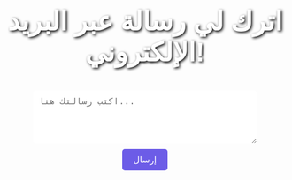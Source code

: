 <!DOCTYPE html>
<html lang="en">
<head>
  <meta charset="UTF-8">
  <meta name="viewport" content="width=device-width, initial-scale=1.0">
  <title>ŚЛО</title>
  <style>
    body {
      margin: 0;
      font-family: Arial, sans-serif;
      text-align: center;
      background: url('https://i.imgur.com/uMI3b4z.png') no-repeat center center fixed;
      background-size: cover;
      color: white;
    }
    h1 {
      margin-top: 20%;
      font-size: 3rem;
      text-shadow: 2px 2px 5px black;
    }
    form {
      margin-top: 20px;
    }
    textarea {
      width: 80%;
      padding: 10px;
      margin: 10px 0;
      border: none;
      border-radius: 5px;
      font-size: 1rem;
    }
    button {
      padding: 10px 20px;
      border: none;
      border-radius: 5px;
      background-color: #6c5ce7;
      color: white;
      font-size: 1rem;
      cursor: pointer;
    }
    button:hover {
      background-color: #341f97;
    }
  </style>
</head>
<body>
  <h1>اترك لي رسالة عبر البريد الإلكتروني!</h1>
  <form action="mailto:swwiswwi7@gmail.com" method="post" enctype="text/plain">
    <textarea name="message" rows="4" placeholder="اكتب رسالتك هنا..." required></textarea><br>
    <button type="submit">إرسال</button>
  </form>
</body>
</html>

